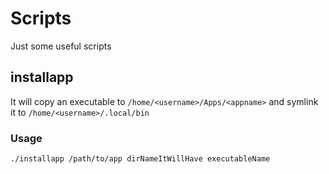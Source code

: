 # Scripts
Just some useful scripts

## installapp
It will copy an executable to `/home/<username>/Apps/<appname>` and symlink it to `/home/<username>/.local/bin`

### Usage
```bash
./installapp /path/to/app dirNameItWillHave executableName
```
